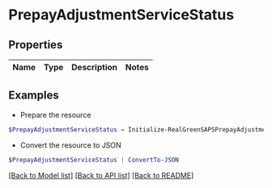 # PrepayAdjustmentServiceStatus
## Properties

Name | Type | Description | Notes
------------ | ------------- | ------------- | -------------

## Examples

- Prepare the resource
```powershell
$PrepayAdjustmentServiceStatus = Initialize-RealGreenSAPSPrepayAdjustmentServiceStatus 
```

- Convert the resource to JSON
```powershell
$PrepayAdjustmentServiceStatus | ConvertTo-JSON
```

[[Back to Model list]](../README.md#documentation-for-models) [[Back to API list]](../README.md#documentation-for-api-endpoints) [[Back to README]](../README.md)

